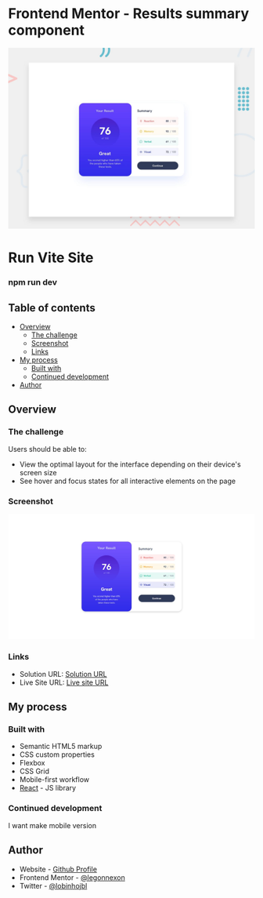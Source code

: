 # Frontend Mentor - Results summary component

![Design preview for the Results summary component coding challenge](./design/desktop-preview.jpg)


# Run Vite Site

### npm run dev

## Table of contents

- [Overview](#overview)
  - [The challenge](#the-challenge)
  - [Screenshot](#screenshot)
  - [Links](#links)
- [My process](#my-process)
  - [Built with](#built-with)
  - [Continued development](#continued-development)
- [Author](#author)

## Overview

### The challenge

Users should be able to:

- View the optimal layout for the interface depending on their device's screen size
- See hover and focus states for all interactive elements on the page

### Screenshot

![](./screenshot.jpg)

### Links

- Solution URL: [Solution URL](https://github.com/legonnexon/Results-Summary)
- Live Site URL: [Live site URL](https://legonnexon.github.io/Results-Summary/)

## My process

### Built with

- Semantic HTML5 markup
- CSS custom properties
- Flexbox
- CSS Grid
- Mobile-first workflow
- [React](https://reactjs.org/) - JS library


### Continued development

I want make mobile version

## Author

- Website - [Github Profile](https://github.com/legonnexon)
- Frontend Mentor - [@legonnexon](https://www.frontendmentor.io/profile/legonnexon)
- Twitter - [@lobinhojbl](https://www.instagram.com/lobinhojbl/)

